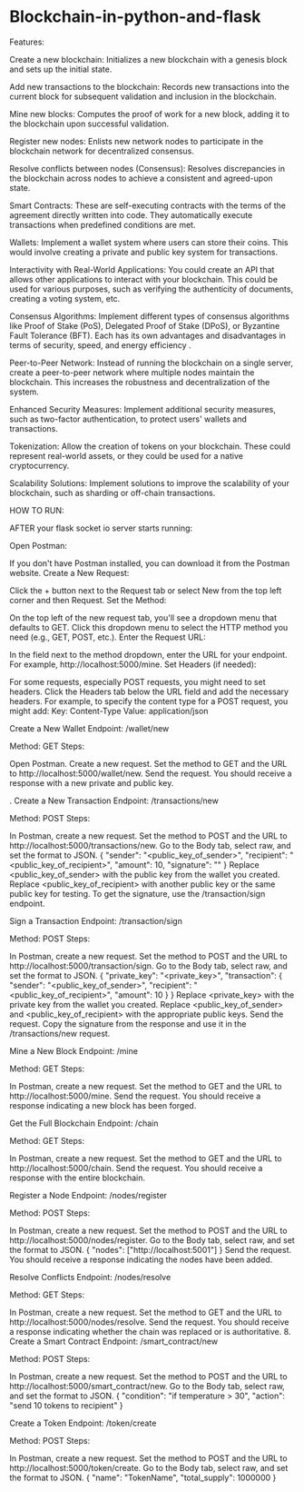 # Blockchain-in-python-and-flask
Features:


Create a new blockchain: Initializes a new blockchain with a genesis block and sets up the initial state.

Add new transactions to the blockchain: Records new transactions into the current block for subsequent validation and inclusion in the blockchain.

Mine new blocks: Computes the proof of work for a new block, adding it to the blockchain upon successful validation.

Register new nodes: Enlists new network nodes to participate in the blockchain network for decentralized consensus.

Resolve conflicts between nodes (Consensus): Resolves discrepancies in the blockchain across nodes to achieve a consistent and agreed-upon state.

Smart Contracts: These are self-executing contracts with the terms of the agreement directly written into code. They automatically execute transactions when predefined conditions are met.

Wallets: Implement a wallet system where users can store their coins. This would involve creating a private and public key system for transactions.

Interactivity with Real-World Applications: You could create an API that allows other applications to interact with your blockchain. This could be used for various purposes, such as verifying the authenticity of documents, creating a voting system, etc.

Consensus Algorithms: Implement different types of consensus algorithms like Proof of Stake (PoS), Delegated Proof of Stake (DPoS), or Byzantine Fault Tolerance (BFT). Each has its own advantages and disadvantages in terms of security, speed, and energy efficiency
.


Peer-to-Peer Network: Instead of running the blockchain on a single server, create a peer-to-peer network where multiple nodes maintain the blockchain. This increases the robustness and decentralization of the system.

Enhanced Security Measures: Implement additional security measures, such as two-factor authentication, to protect users' wallets and transactions.

Tokenization: Allow the creation of tokens on your blockchain. These could represent real-world assets, or they could be used for a native cryptocurrency.

Scalability Solutions: Implement solutions to improve the scalability of your blockchain, such as sharding or off-chain transactions.




HOW TO RUN:


AFTER your flask socket io server starts running:



Open Postman:

If you don't have Postman installed, you can download it from the Postman website.
Create a New Request:

Click the + button next to the Request tab or select New from the top left corner and then Request.
Set the Method:

On the top left of the new request tab, you'll see a dropdown menu that defaults to GET. Click this dropdown menu to select the HTTP method you need (e.g., GET, POST, etc.).
Enter the Request URL:

In the field next to the method dropdown, enter the URL for your endpoint. For example, http://localhost:5000/mine.
Set Headers (if needed):

For some requests, especially POST requests, you might need to set headers. Click the Headers tab below the URL field and add the necessary headers. For example, to specify the content type for a POST request, you might add:
Key: Content-Type
Value: application/json

Create a New Wallet
Endpoint: /wallet/new

Method: GET
Steps:

Open Postman.
Create a new request.
Set the method to GET and the URL to http://localhost:5000/wallet/new.
Send the request.
You should receive a response with a new private and public key.

. Create a New Transaction
Endpoint: /transactions/new

Method: POST
Steps:

In Postman, create a new request.
Set the method to POST and the URL to http://localhost:5000/transactions/new.
Go to the Body tab, select raw, and set the format to JSON.
{
    "sender": "<public_key_of_sender>",
    "recipient": "<public_key_of_recipient>",
    "amount": 10,
    "signature": "<signature>"
}
Replace <public_key_of_sender> with the public key from the wallet you created.
Replace <public_key_of_recipient> with another public key or the same public key for testing.
To get the signature, use the /transaction/sign endpoint.

Sign a Transaction
Endpoint: /transaction/sign

Method: POST
Steps:

In Postman, create a new request.
Set the method to POST and the URL to http://localhost:5000/transaction/sign.
Go to the Body tab, select raw, and set the format to JSON.
{
    "private_key": "<private_key>",
    "transaction": {
        "sender": "<public_key_of_sender>",
        "recipient": "<public_key_of_recipient>",
        "amount": 10
    }
}
Replace <private_key> with the private key from the wallet you created.
Replace <public_key_of_sender> and <public_key_of_recipient> with the appropriate public keys.
Send the request.
Copy the signature from the response and use it in the /transactions/new request.

Mine a New Block
Endpoint: /mine

Method: GET
Steps:

In Postman, create a new request.
Set the method to GET and the URL to http://localhost:5000/mine.
Send the request.
You should receive a response indicating a new block has been forged.

 Get the Full Blockchain
Endpoint: /chain

Method: GET
Steps:

In Postman, create a new request.
Set the method to GET and the URL to http://localhost:5000/chain.
Send the request.
You should receive a response with the entire blockchain.

Register a Node
Endpoint: /nodes/register

Method: POST
Steps:

In Postman, create a new request.
Set the method to POST and the URL to http://localhost:5000/nodes/register.
Go to the Body tab, select raw, and set the format to JSON.
{
    "nodes": ["http://localhost:5001"]
}
Send the request.
You should receive a response indicating the nodes have been added.


Resolve Conflicts
Endpoint: /nodes/resolve

Method: GET
Steps:

In Postman, create a new request.
Set the method to GET and the URL to http://localhost:5000/nodes/resolve.
Send the request.
You should receive a response indicating whether the chain was replaced or is authoritative.
8. Create a Smart Contract
Endpoint: /smart_contract/new

Method: POST
Steps:

In Postman, create a new request.
Set the method to POST and the URL to http://localhost:5000/smart_contract/new.
Go to the Body tab, select raw, and set the format to JSON.
{
    "condition": "if temperature > 30",
    "action": "send 10 tokens to recipient"
}


 Create a Token
Endpoint: /token/create

Method: POST
Steps:

In Postman, create a new request.
Set the method to POST and the URL to http://localhost:5000/token/create.
Go to the Body tab, select raw, and set the format to JSON.
{
    "name": "TokenName",
    "total_supply": 1000000
}
